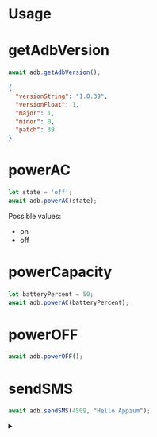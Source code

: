 # Usage

# getAdbVersion

```javascript
await adb.getAdbVersion();
```

```json
{
  "versionString": "1.0.39",
  "versionFloat": 1,
  "major": 1,
  "minor": 0,
  "patch": 39
}
```

# powerAC

```javascript
let state = 'off';
await adb.powerAC(state);
```
Possible values:
 * on
 * off

# powerCapacity
```javascript
let batteryPercent = 50;
await adb.powerAC(batteryPercent);
```

# powerOFF
```javascript
await adb.powerOFF();
```

# sendSMS

```javascript
await adb.sendSMS(4509, "Hello Appium");
```

<details>
  <summary></summary>
  <img src="static/send-sms-screen.png" width="200" />
</details>
